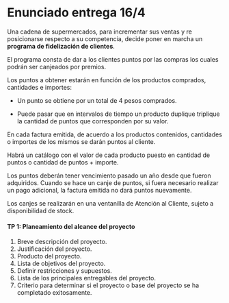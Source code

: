 # Enunciado entrega 16/4

Una cadena de supermercados, para incrementar sus ventas y re posicionarse respecto a su competencia, decide poner en marcha un **programa de fidelización de clientes**.

El programa consta de dar a los clientes puntos por las compras los cuales podrán ser canjeados por premios.

Los puntos a obtener estarán en función de los productos comprados, cantidades e importes:

* Un punto se obtiene por un total de 4 pesos comprados.

* Puede pasar que en intervalos de tiempo un producto duplique triplique la cantidad de puntos que corresponden por su valor.

En cada factura emitida, de acuerdo a los productos contenidos, cantidades o importes de los mismos se darán puntos al cliente.

Habrá un catálogo con el valor de cada producto puesto en cantidad de puntos o cantidad de puntos + importe.

Los puntos deberán tener vencimiento pasado un año desde que fueron adquiridos. Cuando se hace un canje de puntos, si fuera necesario realizar un pago adicional, la factura emitida no dará puntos nuevamente.

Los canjes se realizarán en una ventanilla de Atención al Cliente, sujeto a disponibilidad de stock.

#### TP 1: Planeamiento del alcance del proyecto

1. Breve descripción del proyecto.
2. Justificación del proyecto.
3. Producto del proyecto.
4. Lista de objetivos del proyecto.
5. Definir restricciones y supuestos.
6. Lista de los principales entregables del proyecto.
7. Criterio para determinar si el proyecto o base del proyecto se ha completado exitosamente.